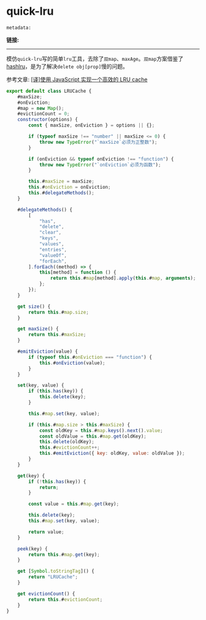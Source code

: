 # quick-lru

`metadata:`

**链接:** 

---

模仿`quick-lru`写的简单`lru`工具，去除了`双map`、`maxAge`。`双map`方案借鉴了[hashlru](https://github.com/dominictarr/hashlru#algorithm)，是为了解决`delete obj[prop]`慢的问题。

参考文章: [[译]使用 JavaScript 实现一个高效的 LRU cache](https://juejin.cn/post/6844904183426973710?searchId=20231016221215D224339D253D4460D284)

```js
export default class LRUCache {
	#maxSize;
	#onEviction;
	#map = new Map();
	#evictionCount = 0;
	constructor(options) {
		const { maxSize, onEviction } = options || {};

		if (typeof maxSize !== "number" || maxSize <= 0) {
			throw new TypeError("`maxSize`必须为正整数");
		}

		if (onEviction && typeof onEviction !== "function") {
			throw new TypeError("`onEviction`必须为函数");
		}

		this.#maxSize = maxSize;
		this.#onEviction = onEviction;
		this.#delegateMethods();
	}

	#delegateMethods() {
		[
			"has",
			"delete",
			"clear",
			"keys",
			"values",
			"entries",
			"valueOf",
			"forEach",
		].forEach((method) => {
			this[method] = function () {
				return this.#map[method].apply(this.#map, arguments);
			};
		});
	}

	get size() {
		return this.#map.size;
	}

	get maxSize() {
		return this.#maxSize;
	}

	#emitEviction(value) {
		if (typeof this.#onEviction === "function") {
			this.#onEviction(value);
		}
	}

	set(key, value) {
		if (this.has(key)) {
			this.delete(key);
		}

		this.#map.set(key, value);

		if (this.#map.size > this.#maxSize) {
			const oldKey = this.#map.keys().next().value;
			const oldValue = this.#map.get(oldKey);
			this.delete(oldKey);
			this.#evictionCount++;
			this.#emitEviction({ key: oldKey, value: oldValue });
		}
	}

	get(key) {
		if (!this.has(key)) {
			return;
		}

		const value = this.#map.get(key);

		this.delete(key);
		this.#map.set(key, value);

		return value;
	}

	peek(key) {
		return this.#map.get(key);
	}

	get [Symbol.toStringTag]() {
		return "LRUCache";
	}

	get evictionCount() {
		return this.#evictionCount;
	}
}

```